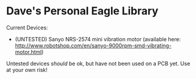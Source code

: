 Dave's Personal Eagle Library
=============================

Current Devices:
* (UNTESTED) Sanyo NRS-2574 mini vibration motor (available here: http://www.robotshop.com/en/sanyo-9000rpm-smd-vibrating-motor.html)

Untested devices *should* be ok, but have not been used on a PCB yet.  Use at your own risk!
